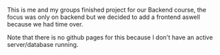 This is me and my groups finished project for our Backend course, the focus was only on backend but we decided to add a frontend aswell because we had time over.

Note that there is no github pages for this because I don't have an active server/database running.
